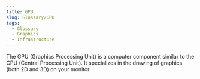 ```yaml
---
title: GPU
slug: Glossary/GPU
tags:
  - Glossary
  - Graphics
  - Infrastructure
---
```


The GPU (Graphics Processing Unit) is a computer component similar to the CPU (Central Processing Unit). It specializes in the drawing of graphics (both 2D and 3D) on your monitor.
